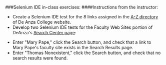 ###Selenium IDE in-class exercises: 
####Instructions from the instructor:
- Create a Selenium IDE test for the 8 links assigned in the [A-Z directory](https://www.deanza.edu/directory/dir-az.html) of De Anza College website. 
- Develop two Selenium IDE tests for the Faculty Web Sites portion of DeAnza's [Search Center page](https://www.deanza.edu/searchcenter/):
 * Enter "Mary Pape," click the Search button, and check that a link to Mary Pape's faculty site exists in the Search Results page.
 * Enter "Thomas Nonexistent," click the Search button, and check that no search results were found.

